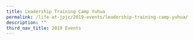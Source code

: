 ```yaml
---
title: Leadership Training Camp Yuhua
permalink: /life-at-jpjc/2019-events/leadership-training-camp-yuhua/
description: ""
third_nav_title: 2019 Events
---
```

